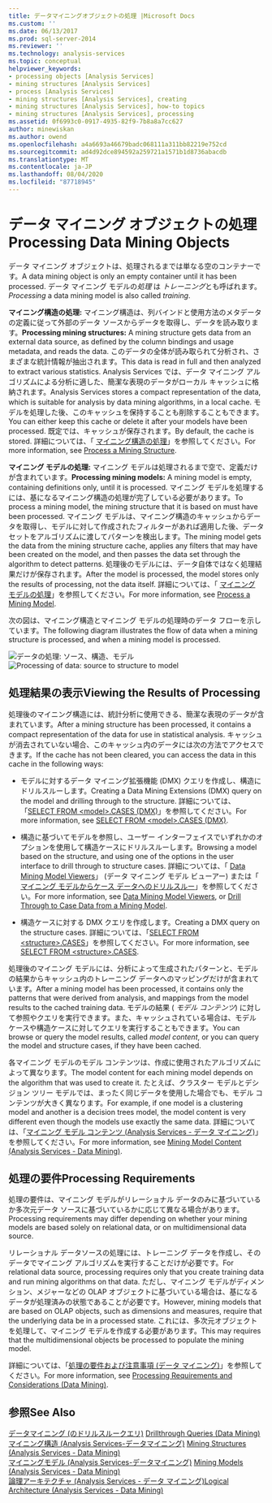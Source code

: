 ```yaml
---
title: データマイニングオブジェクトの処理 |Microsoft Docs
ms.custom: ''
ms.date: 06/13/2017
ms.prod: sql-server-2014
ms.reviewer: ''
ms.technology: analysis-services
ms.topic: conceptual
helpviewer_keywords:
- processing objects [Analysis Services]
- mining structures [Analysis Services]
- process [Analysis Services]
- mining structures [Analysis Services], creating
- mining structures [Analysis Services], how-to topics
- mining structures [Analysis Services], processing
ms.assetid: 0f6993c0-0917-4935-82f9-7b8a8a7cc627
author: minewiskan
ms.author: owend
ms.openlocfilehash: a4a6693a46679badc068111a311bb82219e752cd
ms.sourcegitcommit: ad4d92dce894592a259721a1571b1d8736abacdb
ms.translationtype: MT
ms.contentlocale: ja-JP
ms.lasthandoff: 08/04/2020
ms.locfileid: "87718945"
---
```

# <a name="processing-data-mining-objects"></a><span data-ttu-id="c667c-102">データ マイニング オブジェクトの処理</span><span class="sxs-lookup"><span data-stu-id="c667c-102">Processing Data Mining Objects</span></span>
  <span data-ttu-id="c667c-103">データ マイニング オブジェクトは、処理されるまでは単なる空のコンテナーです。</span><span class="sxs-lookup"><span data-stu-id="c667c-103">A data mining object is only an empty container until it has been processed.</span></span> <span data-ttu-id="c667c-104">データ マイニング モデルの*処理* は *トレーニング*とも呼ばれます。</span><span class="sxs-lookup"><span data-stu-id="c667c-104">*Processing* a data mining model is also called *training*.</span></span>  
  
 <span data-ttu-id="c667c-105">**マイニング構造の処理:** マイニング構造は、列バインドと使用方法のメタデータの定義に従って外部のデータ ソースからデータを取得し、データを読み取ります。</span><span class="sxs-lookup"><span data-stu-id="c667c-105">**Processing mining structures:** A mining structure gets data from an external data source, as defined by the column bindings and usage metadata, and reads the data.</span></span> <span data-ttu-id="c667c-106">このデータの全体が読み取られて分析され、さまざまな統計情報が抽出されます。</span><span class="sxs-lookup"><span data-stu-id="c667c-106">This data is read in full and then analyzed to extract various statistics.</span></span> <span data-ttu-id="c667c-107">Analysis Services では、データ マイニング アルゴリズムによる分析に適した、簡潔な表現のデータがローカル キャッシュに格納されます。</span><span class="sxs-lookup"><span data-stu-id="c667c-107">Analysis Services stores a compact representation of the data, which is suitable for analysis by data mining algorithms, in a local cache.</span></span> <span data-ttu-id="c667c-108">モデルを処理した後、このキャッシュを保持することも削除することもできます。</span><span class="sxs-lookup"><span data-stu-id="c667c-108">You can either keep this cache or delete it after your models have been processed.</span></span> <span data-ttu-id="c667c-109">既定では、キャッシュが保存されます。</span><span class="sxs-lookup"><span data-stu-id="c667c-109">By default, the cache is stored.</span></span> <span data-ttu-id="c667c-110">詳細については、「 [マイニング構造の処理](process-a-mining-structure.md)」を参照してください。</span><span class="sxs-lookup"><span data-stu-id="c667c-110">For more information, see [Process a Mining Structure](process-a-mining-structure.md).</span></span>  
  
 <span data-ttu-id="c667c-111">**マイニング モデルの処理:** マイニング モデルは処理されるまで空で、定義だけが含まれています。</span><span class="sxs-lookup"><span data-stu-id="c667c-111">**Processing mining models:** A mining model is empty, containing definitions only, until it is processed.</span></span> <span data-ttu-id="c667c-112">マイニング モデルを処理するには、基になるマイニング構造の処理が完了している必要があります。</span><span class="sxs-lookup"><span data-stu-id="c667c-112">To process a mining model, the mining structure that it is based on must have been processed.</span></span> <span data-ttu-id="c667c-113">マイニング モデルは、マイニング構造のキャッシュからデータを取得し、モデルに対して作成されたフィルターがあれば適用した後、データセットをアルゴリズムに渡してパターンを検出します。</span><span class="sxs-lookup"><span data-stu-id="c667c-113">The mining model gets the data from the mining structure cache, applies any filters that may have been created on the model, and then passes the data set through the algorithm to detect patterns.</span></span> <span data-ttu-id="c667c-114">処理後のモデルには、データ自体ではなく処理結果だけが保存されます。</span><span class="sxs-lookup"><span data-stu-id="c667c-114">After the model is processed, the model stores only the results of processing, not the data itself.</span></span> <span data-ttu-id="c667c-115">詳細については、「 [マイニング モデルの処理](process-a-mining-model.md)」を参照してください。</span><span class="sxs-lookup"><span data-stu-id="c667c-115">For more information, see [Process a Mining Model](process-a-mining-model.md).</span></span>  
  
 <span data-ttu-id="c667c-116">次の図は、マイニング構造とマイニング モデルの処理時のデータ フローを示しています。</span><span class="sxs-lookup"><span data-stu-id="c667c-116">The following diagram illustrates the flow of data when a mining structure is processed, and when a mining model is processed.</span></span>  
  
 <span data-ttu-id="c667c-117">![データの処理: ソース、構造、モデル](../media/dmcon-modelarch.gif "データの処理: ソース、構造、モデル")</span><span class="sxs-lookup"><span data-stu-id="c667c-117">![Processing of data: source to structure to model](../media/dmcon-modelarch.gif "Processing of data: source to structure to model")</span></span>  
  
## <a name="viewing-the-results-of-processing"></a><span data-ttu-id="c667c-118">処理結果の表示</span><span class="sxs-lookup"><span data-stu-id="c667c-118">Viewing the Results of Processing</span></span>  
 <span data-ttu-id="c667c-119">処理後のマイニング構造には、統計分析に使用できる、簡潔な表現のデータが含まれています。</span><span class="sxs-lookup"><span data-stu-id="c667c-119">After a mining structure has been processed, it contains a compact representation of the data for use in statistical analysis.</span></span> <span data-ttu-id="c667c-120">キャッシュが消去されていない場合、このキャッシュ内のデータには次の方法でアクセスできます。</span><span class="sxs-lookup"><span data-stu-id="c667c-120">If the cache has not been cleared, you can access the data in this cache in the following ways:</span></span>  
  
-   <span data-ttu-id="c667c-121">モデルに対するデータ マイニング拡張機能 (DMX) クエリを作成し、構造にドリルスルーします。</span><span class="sxs-lookup"><span data-stu-id="c667c-121">Creating a Data Mining Extensions (DMX) query on the model and drilling through to the structure.</span></span> <span data-ttu-id="c667c-122">詳細については、「[SELECT FROM &#60;model&#62;.CASES (DMX)](/sql/dmx/select-from-model-content-dmx)」を参照してください。</span><span class="sxs-lookup"><span data-stu-id="c667c-122">For more information, see [SELECT FROM &#60;model&#62;.CASES &#40;DMX&#41;](/sql/dmx/select-from-model-content-dmx).</span></span>  
  
-   <span data-ttu-id="c667c-123">構造に基づいてモデルを参照し、ユーザー インターフェイスでいずれかのオプションを使用して構造ケースにドリルスルーします。</span><span class="sxs-lookup"><span data-stu-id="c667c-123">Browsing a model based on the structure, and using one of the options in the user interface to drill through to structure cases.</span></span> <span data-ttu-id="c667c-124">詳細については、「 [Data Mining Model Viewers](data-mining-model-viewers.md)」 (データ マイニング モデル ビューアー) または「 [マイニング モデルからケース データへのドリルスルー](drill-through-to-case-data-from-a-mining-model.md)」を参照してください。</span><span class="sxs-lookup"><span data-stu-id="c667c-124">For more information, see [Data Mining Model Viewers](data-mining-model-viewers.md), or [Drill Through to Case Data from a Mining Model](drill-through-to-case-data-from-a-mining-model.md).</span></span>  
  
-   <span data-ttu-id="c667c-125">構造ケースに対する DMX クエリを作成します。</span><span class="sxs-lookup"><span data-stu-id="c667c-125">Creating a DMX query on the structure cases.</span></span> <span data-ttu-id="c667c-126">詳細については、「[SELECT FROM &#60;structure&#62;.CASES](/sql/dmx/select-from-structure-cases)」を参照してください。</span><span class="sxs-lookup"><span data-stu-id="c667c-126">For more information, see [SELECT FROM &#60;structure&#62;.CASES](/sql/dmx/select-from-structure-cases).</span></span>  
  
 <span data-ttu-id="c667c-127">処理後のマイニング モデルには、分析によって生成されたパターンと、モデルの結果からキャッシュ内のトレーニング データへのマッピングだけが含まれています。</span><span class="sxs-lookup"><span data-stu-id="c667c-127">After a mining model has been processed, it contains only the patterns that were derived from analysis, and mappings from the model results to the cached training data.</span></span> <span data-ttu-id="c667c-128">モデルの結果 ( *モデル コンテンツ*) に対して参照やクエリを実行できます。また、キャッシュされている場合は、モデル ケースや構造ケースに対してクエリを実行することもできます。</span><span class="sxs-lookup"><span data-stu-id="c667c-128">You can browse or query the model results, called *model content*, or you can query the model and structure cases, if they have been cached.</span></span>  
  
 <span data-ttu-id="c667c-129">各マイニング モデルのモデル コンテンツは、作成に使用されたアルゴリズムによって異なります。</span><span class="sxs-lookup"><span data-stu-id="c667c-129">The model content for each mining model depends on the algorithm that was used to create it.</span></span> <span data-ttu-id="c667c-130">たとえば、クラスター モデルとデシジョン ツリー モデルでは、まったく同じデータを使用した場合でも、モデル コンテンツが大きく異なります。</span><span class="sxs-lookup"><span data-stu-id="c667c-130">For example, if one model is a clustering model and another is a decision trees model, the model content is very different even though the models use exactly the same data.</span></span> <span data-ttu-id="c667c-131">詳細については、「[マイニング モデル コンテンツ (Analysis Services - データ マイニング)](mining-model-content-analysis-services-data-mining.md)」を参照してください。</span><span class="sxs-lookup"><span data-stu-id="c667c-131">For more information, see [Mining Model Content &#40;Analysis Services - Data Mining&#41;](mining-model-content-analysis-services-data-mining.md).</span></span>  
  
## <a name="processing-requirements"></a><span data-ttu-id="c667c-132">処理の要件</span><span class="sxs-lookup"><span data-stu-id="c667c-132">Processing Requirements</span></span>  
 <span data-ttu-id="c667c-133">処理の要件は、マイニング モデルがリレーショナル データのみに基づいているか多次元データ ソースに基づいているかに応じて異なる場合があります。</span><span class="sxs-lookup"><span data-stu-id="c667c-133">Processing requirements may differ depending on whether your mining models are based solely on relational data, or on multidimensional data source.</span></span>  
  
 <span data-ttu-id="c667c-134">リレーショナル データソースの処理には、トレーニング データを作成し、そのデータでマイニング アルゴリズムを実行することだけが必要です。</span><span class="sxs-lookup"><span data-stu-id="c667c-134">For relational data source, processing requires only that you create training data and run mining algorithms on that data.</span></span> <span data-ttu-id="c667c-135">ただし、マイニング モデルがディメンション、メジャーなどの OLAP オブジェクトに基づいている場合は、基になるデータが処理済みの状態であることが必要です。</span><span class="sxs-lookup"><span data-stu-id="c667c-135">However, mining models that are based on OLAP objects, such as dimensions and measures, require that the underlying data be in a processed state.</span></span> <span data-ttu-id="c667c-136">これには、多次元オブジェクトを処理して、マイニング モデルを作成する必要があります。</span><span class="sxs-lookup"><span data-stu-id="c667c-136">This may requires that the multidimensional objects be processed to populate the mining model.</span></span>  
  
 <span data-ttu-id="c667c-137">詳細については、「[処理の要件および注意事項 (データ マイニング)](processing-requirements-and-considerations-data-mining.md)」を参照してください。</span><span class="sxs-lookup"><span data-stu-id="c667c-137">For more information, see [Processing Requirements and Considerations &#40;Data Mining&#41;](processing-requirements-and-considerations-data-mining.md).</span></span>  
  
## <a name="see-also"></a><span data-ttu-id="c667c-138">参照</span><span class="sxs-lookup"><span data-stu-id="c667c-138">See Also</span></span>  
 <span data-ttu-id="c667c-139">[データマイニング &#40;のドリルスルークエリ&#41;](drillthrough-queries-data-mining.md) </span><span class="sxs-lookup"><span data-stu-id="c667c-139">[Drillthrough Queries &#40;Data Mining&#41;](drillthrough-queries-data-mining.md) </span></span>  
 <span data-ttu-id="c667c-140">[マイニング構造 &#40;Analysis Services-データマイニング&#41;](mining-structures-analysis-services-data-mining.md) </span><span class="sxs-lookup"><span data-stu-id="c667c-140">[Mining Structures &#40;Analysis Services - Data Mining&#41;](mining-structures-analysis-services-data-mining.md) </span></span>  
 <span data-ttu-id="c667c-141">[マイニングモデル &#40;Analysis Services-データマイニング&#41;](mining-models-analysis-services-data-mining.md) </span><span class="sxs-lookup"><span data-stu-id="c667c-141">[Mining Models &#40;Analysis Services - Data Mining&#41;](mining-models-analysis-services-data-mining.md) </span></span>  
 [<span data-ttu-id="c667c-142">論理アーキテクチャ (Analysis Services - データ マイニング)</span><span class="sxs-lookup"><span data-stu-id="c667c-142">Logical Architecture &#40;Analysis Services - Data Mining&#41;</span></span>](logical-architecture-analysis-services-data-mining.md)  
  
  
